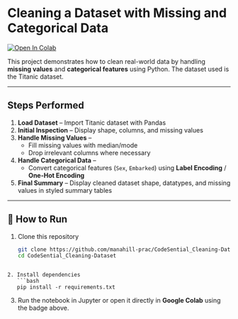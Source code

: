 # Cleaning a Dataset with Missing and Categorical Data 

[![Open In Colab](https://colab.research.google.com/assets/colab-badge.svg)](https://colab.research.google.com/github/manahill-prac/CodeSential_Cleaning-Dataset/blob/main/Task02_Clean_Dataset.ipynb)

 This project demonstrates how to clean real-world data by handling **missing values** and **categorical features** using Python. The dataset used is the Titanic dataset.  

---

##  Steps Performed
1. **Load Dataset** – Import Titanic dataset with Pandas  
2. **Initial Inspection** – Display shape, columns, and missing values  
3. **Handle Missing Values** –  
   - Fill missing values with median/mode  
   - Drop irrelevant columns where necessary  
4. **Handle Categorical Data** –  
   - Convert categorical features (`Sex`, `Embarked`) using **Label Encoding** / **One-Hot Encoding**  
5. **Final Summary** – Display cleaned dataset shape, datatypes, and missing values in styled summary tables  

---



## 🚀 How to Run
1. Clone this repository  
   ```bash
   git clone https://github.com/manahill-prac/CodeSential_Cleaning-Dataset.git
   cd CodeSential_Cleaning-Dataset
````

2. Install dependencies  
   ```bash
   pip install -r requirements.txt
````

3. Run the notebook in Jupyter or open it directly in **Google Colab** using the badge above.

